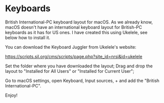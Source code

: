 # Keyboards

British International-PC keyboard layout for macOS. As we already know, macOS doesn't have an international keyboard layout for British-PC keyboards as it has for US ones. I have created this using Ukelele, see below how to install it.

You can download the Keyboard Juggler from Ukelele's website:

https://scripts.sil.org/cms/scripts/page.php?site_id=nrsi&id=ukelele

Set the folder where you have downloaded the layout;
Drag and drop the layout to "Installed for All Users" or "Installed for Current User";

Go to macOS settings, open Keyboard, Input sources, + and add the "British International-PC".

Enjoy!
